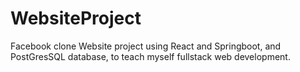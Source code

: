 # WebsiteProject
Facebook clone Website project using React and Springboot, and PostGresSQL database, to teach myself fullstack web development. 
